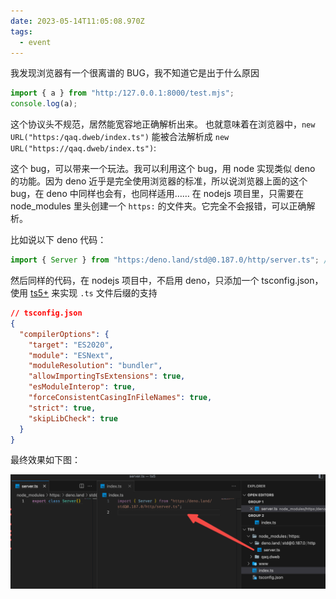 ```yaml
---
date: 2023-05-14T11:05:08.970Z
tags:
  - event
---
```


我发现浏览器有一个很离谱的 BUG，我不知道它是出于什么原因

```js
import { a } from "http:/127.0.0.1:8000/test.mjs";
console.log(a);
```

这个协议头不规范，居然能宽容地正确解析出来。
也就意味着在浏览器中，`new URL("https:/qaq.dweb/index.ts")` 能被合法解析成 `new URL("https://qaq.dweb/index.ts")`:

这个 bug，可以带来一个玩法。我可以利用这个 bug，用 node 实现类似 deno 的功能。因为 deno 近乎是完全使用浏览器的标准，所以说浏览器上面的这个 bug，在 deno 中同样也会有，也同样适用……
在 nodejs 项目里，只需要在 node_modules 里头创建一个 `https:` 的文件夹。它完全不会报错，可以正确解析。

比如说以下 deno 代码：

```ts
import { Server } from "https:/deno.land/std@0.187.0/http/server.ts"; // 这里使用单斜杆，也会被认为是双斜杠
```

然后同样的代码，在 nodejs 项目中，不启用 deno，只添加一个 tsconfig.json，使用 [ts5+](https://www.typescriptlang.org/docs/handbook/release-notes/typescript-5-0.html#allowimportingtsextensions) 来实现 `.ts` 文件后缀的支持

```json
// tsconfig.json
{
  "compilerOptions": {
    "target": "ES2020",
    "module": "ESNext",
    "moduleResolution": "bundler",
    "allowImportingTsExtensions": true,
    "esModuleInterop": true,
    "forceConsistentCasingInFileNames": true,
    "strict": true,
    "skipLibCheck": true
  }
}
```

最终效果如下图：

![](../../../assets/event-00005/node-as-deno.png)

